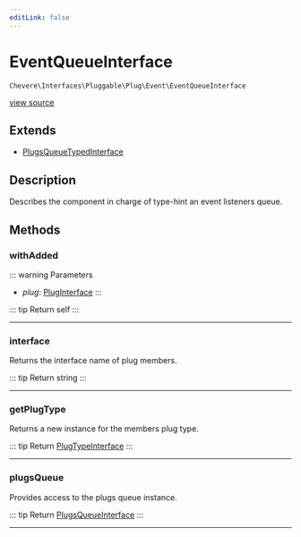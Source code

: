 ```yaml
---
editLink: false
---
```


# EventQueueInterface

`Chevere\Interfaces\Pluggable\Plug\Event\EventQueueInterface`

[view source](https://github.com/chevere/chevere/blob/master/src/Chevere/Interfaces/Pluggable/Plug/Event/EventQueueInterface.php)

## Extends

- [PlugsQueueTypedInterface](../../PlugsQueueTypedInterface.md)

## Description

Describes the component in charge of type-hint an event listeners queue.

## Methods

### withAdded

::: warning Parameters
- *plug*: [PlugInterface](../../PlugInterface.md)
:::

::: tip Return
self
:::

---

### interface

Returns the interface name of plug members.

::: tip Return
string
:::

---

### getPlugType

Returns a new instance for the members plug type.

::: tip Return
[PlugTypeInterface](../../PlugTypeInterface.md)
:::

---

### plugsQueue

Provides access to the plugs queue instance.

::: tip Return
[PlugsQueueInterface](../../PlugsQueueInterface.md)
:::

---
